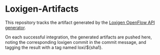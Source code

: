 Loxigen-Artifacts
=================

This repository tracks the artifact generated by the
[Loxigen OpenFlow API generator](https://github.com/floodlight/loxigen).

On each successful integration, the generated artifacts are pushed
here, noting the corresponding loxigen commit in the commit message,
and tagging the result with a tag named loxi/${sha1}.
